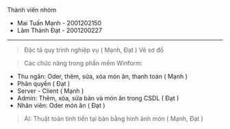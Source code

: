 Thành viên nhóm
  + Mai Tuấn Mạnh - 2001202150
  + Lâm Thành Đạt - 2001200227
***
>Đặc tả quy trình nghiệp vụ ( Mạnh, Đạt )
>Vẽ sơ đồ

>Các chức năng trong phần mềm Winform:
 + Thu ngân: Oder, thêm, sửa, xóa món ăn, thanh toán ( Mạnh )
 + Phân quyền ( Đạt )
 + Server - Client ( Mạnh )
 + Admin: Thêm, xóa, sửa bàn và món ăn trong CSDL ( Đạt )
 + Nhân viên: Oder món ăn ( Đạt )
   
>AI: 
Thuật toán tính tiền tại bàn bằng hình ảnh món ( Mạnh, Đạt )
